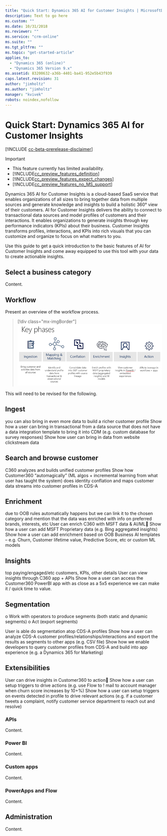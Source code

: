 ```yaml
---
title: "Quick Start: Dynamics 365 AI for Customer Insights | MicrosoftDocs"
description: Text to go here
ms.custom: ""
ms.date: 10/31/2018
ms.reviewer: ""
ms.service: "crm-online"
ms.suite: ""
ms.tgt_pltfrm: ""
ms.topic: "get-started-article"
applies_to: 
  - "Dynamics 365 (online)"
  - "Dynamics 365 Version 9.x"
ms.assetid: 83200632-a36b-4401-ba41-952e5b43f939
caps.latest.revision: 31
author: "jimholtz"
ms.author: "jimholtz"
manager: "kvivek"
robots: noindex,nofollow
---
```

# Quick Start: Dynamics 365 AI for Customer Insights

[!INCLUDE [cc-beta-prerelease-disclaimer](../includes/cc-beta-prerelease-disclaimer.md)]

> [!IMPORTANT]
> - This feature currently has limited availability.
> - [!INCLUDE[cc_preview_features_definition](../includes/cc-preview-features-definition.md)]  
> - [!INCLUDE[cc_preview_features_expect_changes](../includes/cc-preview-features-expect-changes.md)]  
> - [!INCLUDE[cc_preview_features_no_MS_support](../includes/cc-preview-features-no-ms-support.md)]  

Dynamics 365 AI for Customer Insights is a cloud-based SaaS service that enables organizations of all sizes to bring together data from multiple sources and generate knowledge and insights to build a holistic 360° view of their customers. AI for Customer Insights delivers the ability to connect to transactional data sources and model profiles of customers and their interactions. It enables organizations to generate insights through key performance indicators (KPIs) about their business. Customer Insights transforms profiles, interactions, and KPIs into rich visuals that you can customize and organize to focus on what matters to you.

Use this guide to get a quick introduction to the basic features of AI for Customer Insights and come away equipped to use this tool with your data to create actionable insights.





## Select a business category
Content.

## Workflow
Present an overview of the workflow process.

> [!div class="mx-imgBorder"] 
> ![](media/workflow720.png "Workflow phases for AI for Customer Insights")

This will need to be revised for the following.

## Ingest
you can also bring in even more data to build a richer customer profile
Show how a user can bring in transactional from a data source that does not have a data integration template to bring it into CDM (e.g. custom database for survey responses)
Show how user can bring in data from website clickstream data

## Search and browse customer
C360 analyzes and builds unified customer profiles
Show how Customer360 “automagically” (ML algos + incremental learning from what user has taught the system) does identity conflation and maps customer data streams into customer profiles in CDS-A


## Enrichment
due to OOB rules automatically happens but we can link it to the chosen category and mention that the data was enriched with info on preferred brands, interests, etc
User can enrich C360 with MSFT data & AI/ML
Show how a user can add MSFT Proprietary data (e.g. Bing aggregated insights)
Show how a user can add enrichment based on OOB Business AI templates – e.g. Churn, Customer lifetime value, Predictive Score, etc or custom ML models


## Insights
top paying/engaged/etc customers, KPIs, other details
User can view insights through C360 app + APIs
Show how a user can access the Customer360 PowerBI app with as close as a 5x5 experience we can make it / quick time to value.


## Segmentation
o	Work with operators to produce segments (both static and dynamic segments)
o	Act (export segments)

User is able do segmentation atop CDS-A profiles
Show how a user can analyze CDS-A customer profiles/relationships/interactions and export the results as segments to other apps (e.g. CSV file)
Show how we enable developers to query customer profiles from CDS-A and build into app experience (e.g. a Dynamics 365 for Marketing)

## Extensibilities
User can drive insights in Customer360 to action
Show how a user can setup triggers to drive actions (e.g. use Flow to ! mail to account manager when churn score increases by 10+%)
Show how a user can setup triggers on events detected in profile to drive relevant actions (e.g. if a customer tweets a complaint, notify customer service department to reach out and resolve)


### APIs
Content.

### Power BI
Content.

### Custom apps
Content.

### PowerApps and Flow
Content.

## Administration
Content.